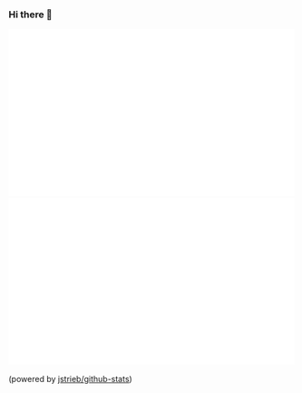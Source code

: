 ### Hi there 👋

<picture>
  <source media="(prefers-color-scheme: dark)" srcset="https://raw.githubusercontent.com/theCalcaholic/github-stats/master/generated/overview.svg#gh-dark-mode-only">
  <source media="(prefers-color-scheme: light)" srcset="https://raw.githubusercontent.com/theCalcaholic/github-stats/master/generated/overview.svg#gh-light-mode-only">
  <img alt="Github Stats - Languages" src="https://raw.githubusercontent.com/theCalcaholic/github-stats/master/generated/overview.svg#gh-dark-mode-only">
</picture>

<picture>
  <source media="(prefers-color-scheme: dark)" srcset="https://raw.githubusercontent.com/theCalcaholic/github-stats/master/generated/languages.svg#gh-dark-mode-only">
  <source media="(prefers-color-scheme: light)" srcset="https://raw.githubusercontent.com/theCalcaholic/github-stats/master/generated/languages.svg#gh-light-mode-only">
  <img alt="Github Stats - Languages" src="https://raw.githubusercontent.com/theCalcaholic/github-stats/master/generated/languages.svg#gh-dark-mode-only">
</picture>

(powered by [jstrieb/github-stats][gh-stats])

<!--
**theCalcaholic/theCalcaholic** is a ✨ _special_ ✨ repository because its `README.md` (this file) appears on your GitHub profile.

Here are some ideas to get you started:

- 🔭 I’m currently working on ...
- 🌱 I’m currently learning ...
- 👯 I’m looking to collaborate on ...
- 🤔 I’m looking for help with ...
- 💬 Ask me about ...
- 📫 How to reach me: ...
- 😄 Pronouns: ...
- ⚡ Fun fact: ...
-->

[gh-stats]: https://github.com/jstrieb/github-stats
